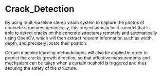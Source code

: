 # Crack_Detection
By using multi-baseline stereo vision system to capture the photos of concrete structures periodically, this project aims to built a model that is able to detect cracks on the concrete structures remotely and automatically using OpenCV, which will then extract relevent information such as width, depth, and precisely locate their postion.

Certain machine learning methodologies will also be applied in order to predict the cracks growth direction, so that effective measurements and mechanism can be taken when a certain treshold is triggered and thus securing the safety of the structure.
